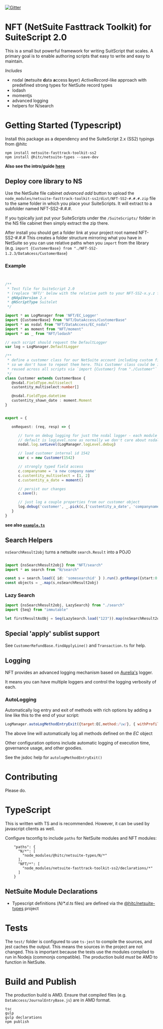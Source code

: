 [![Gitter](https://badges.gitter.im/ExploreConsulting/netsuite-fasttrack-toolkit-ss2.svg)](https://gitter.im/ExploreConsulting/netsuite-fasttrack-toolkit-ss2?utm_source=badge&utm_medium=badge&utm_campaign=pr-badge)

NFT (NetSuite Fasttrack Toolkit) for SuiteScript 2.0
===============================================
This is a small but powerful framework for writing SuitScript that scales. A primary goal is to 
enable authoring scripts that easy to write and easy to maintain.

_Includes_
* nsdal (**n**etsuite **d**ata **a**ccess **l**ayer) _ActiveRecord_-like approach with 
predefined strong types for NetSuite record types 
* lodash
* momentjs
* advanced logging
* helpers for N/search


# Getting Started (Typescript)

Install this package as a dependency and the SuiteScript 2.x (SS2) typings from @hitc 

    npm install netsuite-fasttrack-toolkit-ss2 
    npm install @hitc/netsuite-types --save-dev 
    
**Also see the intro/guide [here](https://docs.google.com/document/d/1n0dpVByRMy3T6O1hf7S5z0383xVSNYCzQMgZ3U0arl0)**


## Deploy core library to NS
Use the NetSuite file cabinet _advanced add_ button to upload the `node_modules/netsuite-fasttrack-toolkit-ss2/dist/NFT-SS2-#.#.#.zip` 
file to the same folder in which you place your SuiteScripts. It will extract to a subfolder named NFT-SS2-#.#.#.

If you typically just put your SuiteScripts under the `/SuiteScripts/` folder in the NS file cabinet then simply 
extract the zip there. 

After install you should get a folder link at your project root named NFT-SS2-#.#.#
This creates a folder structure mirroring what you have in NetSuite so you can use relative paths when you 
`import` from the library (e.g. `import {CustomerBase} from "./NFT-SS2-1.2.3/DataAcess/CustomerBase`)


### Example

```typescript


/**
 * Test file for SuiteScript 2.0 
 * (replace 'NFT/' below with the relative path to your NFT-SS2-x.y.z folder)
 * @NApiVersion 2.x
 * @NScriptType Suitelet
 */

import * as LogManager from 'NFT/EC_Logger'
import {CustomerBase} from "NFT/DataAccess/CustomerBase"
import * as nsdal from "NFT/DataAccess/EC_nsdal"
import * as moment from "NFT/moment"
import * as _ from "NFT/lodash"

// each script should request the DefaultLogger
var log = LogManager.DefaultLogger

/**
 * define a customer class for our NetSuite account including custom fields. Standard fields come from customer.Base 
 * so we don't have to repeat them here. This Customer class could be in a separate file (e.g Customer.ts) and 
 * reused across all scripts via `import {Customer} from "./Customer"`
 */
class Customer extends CustomerBase {
   @nsdal.FieldType.multiselect
   custentity_multiselect:number[]

   @nsdal.FieldType.datetime
   custentity_shawn_date : moment.Moment
}


export = {

   onRequest: (req, resp) => {

      // turn on debug logging for just the nsdal logger - each module can have it's own debugger
      // default is logLevel.none as normally we don't care about nsdal logging its inner workings
      nsdal.log.setLevel(LogManager.logLevel.debug)

      // load customer internal id 1542
      var c = new Customer(1542)

      // strongly typed field access
      c.companyname = 'a new company name'
      c.custentity_multiselect = [1, 2]
      c.custentity_a_date = moment()

      // persist our changes
      c.save();

      // just log a couple properties from our customer object
      log.debug('customer', _.pick(c,['custentity_a_date', 'companyname']))
   }
}

```

**see also [`example.ts`](https://github.com/ExploreConsulting/netsuite-fasttrack-toolkit-ss2/blob/master/example.ts)**

## Search Helpers

`nsSearchResult2obj` turns a netsuite `search.Result` into a POJO

```typescript

import {nsSearchResult2obj} from "NFT/search"
import * as search from "N/search"

const s = search.load({ id: 'somesearchid' } ).run().getRange({start:0, end:1000})
const objects = _.map(s,nsSearchResult2obj)

```

### Lazy Search ###

```typescript
import {nsSearchResult2obj, LazySearch} from "./search"
import {Seq} from "immutable"

let firstResultAsObj = Seq(LazySearch.load("123")).map(nsSearchResult2obj).first()
```


## Special 'apply' sublist support

See `CustomerRefundBase.findApplyLine()` and `Transaction.ts` for help.


## Logging
NFT provides an advanced logging mechanism based on [Aurelia's](http://aurelia.io) logger. 

It means you can have multiple loggers and control the logging verbosity of each.

### AutoLogging
Automatically log entry and exit of methods with rich options by adding a line like this to the end of your script:

```javascript
LogManager.autoLogMethodEntryExit({target:EC,method:/\w/}, { withProfiling:true })
```
The above line will automatically log all methods defined on the _EC_ object

Other configuration options include automatic logging of execution time, governance usage, and other goodies.

See the jsdoc help for `autologMethodEntryExit()`

# Contributing
Please do.

# TypeScript
This is written with TS and is recommended. However, it can be used by javascript clients as well.

Configure tsconfig to include `paths` for NetSuite modules and NFT modules:

        "paths": {
          "N/*": [
            "node_modules/@hitc/netsuite-types/N/*"
          ],
          "NFT/*": [
            "node_modules/netsuite-fasttrack-toolkit-ss2/declarations/*"
          ]
        }




## NetSuite Module Declarations
* Typescript definitions (_N/*.d.ts_ files) are defined via the 
[@hitc/netsuite-types](https://www.npmjs.com/package/@hitc/netsuite-types) project


# Tests
The `test/` folder is configured to use `ts-jest` to compile the sources, and jest caches the output. This means the 
sources in the project are not changed. This is important because the tests use the modules compiled to run in Nodejs 
(commonjs compatible). The production build _must_ be AMD to function in NetSuite.

# Build and Publish
The production build is AMD. Ensure that compiled files (e.g. `DataAccess/JournalEntryBase.js`) are in AMD format.
    
    tsc
    gulp
    gulp declarations
    npm publish
